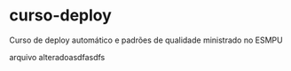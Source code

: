 # curso-deploy
Curso de deploy automático e padrões de qualidade ministrado no ESMPU

arquivo alteradoasdfasdfs

